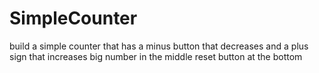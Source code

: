 # SimpleCounter

build a simple counter that has a minus button that decreases
and a plus sign that increases
big number in the middle
reset button at the bottom